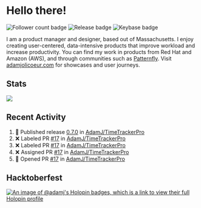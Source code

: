 # Hello there!

![Follower count badge](https://img.shields.io/github/followers/adamj?style=for-the-badge&logo=GitHub&logoColor=%23fff&link=https%3A%2F%2Fwww.github.com%2Fadamj)
![Release badge](https://img.shields.io/github/v/release/adamj/adamj?style=for-the-badge&logo=GitHub&logoColor=%23fff)
![Keybase badge](https://img.shields.io/keybase/pgp/mindreeper2420?style=for-the-badge&logo=keybase&logoColor=%23fff)

I am a product manager and designer, based out of Massachusetts. I enjoy creating user-centered, data-intensive products that improve workload and increase productivity. You can find my work in products from Red Hat and Amazon (AWS), and through communities such as [Patternfly](https://www.patternfly.org). Visit [adamjolicoeur.com](https://www.adamjolicoeur.com) for showcases and user journeys.

<!--
> Recent Activity automated using [GitHub Activity Readme Workflow](https://github.com/marketplace/actions/github-activity-readme)
> Icons from [Simple Icons](https://simpleicons.org)
> Badges from [Shields.io](https://shields.io)
> Readme Stats from [Readme Stats Workflow](https://github.com/anuraghazra/github-readme-stats)
-->

## Stats

<!-- Advanced stats -->
<picture>
  <source
    srcset="https://github-readme-stats.vercel.app/api?username=adamj&rank_icon=github&show_icons=true&theme=dark"
    media="(prefers-color-scheme: dark)"
  />
  <source
    srcset="https://github-readme-stats.vercel.app/api?username=adamj&rank_icon=github&show_icons=true"
    media="(prefers-color-scheme: light), (prefers-color-scheme: no-preference)"
  />
  <img src="https://github-readme-stats.vercel.app/api?username=adamj&rank_icon=github&show_icons=true" />
</picture>

## Recent Activity
<!-- Updates Every Monday at 6PM UTC (1PM EST) -->

<!--START_SECTION:activity-->
1. 🚀 Published release [0.7.0](https://github.com/AdamJ/TimeTrackerPro/releases/tag/0.7.0) in [AdamJ/TimeTrackerPro](https://github.com/AdamJ/TimeTrackerPro)
2. ❌ Labeled PR [#17](undefined) in [AdamJ/TimeTrackerPro](https://github.com/AdamJ/TimeTrackerPro)
3. ❌ Labeled PR [#17](undefined) in [AdamJ/TimeTrackerPro](https://github.com/AdamJ/TimeTrackerPro)
4. ❌ Assigned PR [#17](undefined) in [AdamJ/TimeTrackerPro](https://github.com/AdamJ/TimeTrackerPro)
5. 💪 Opened PR [#17](undefined) in [AdamJ/TimeTrackerPro](https://github.com/AdamJ/TimeTrackerPro)
<!--END_SECTION:activity-->

## Hacktoberfest

[![An image of @adamj's Holopin badges, which is a link to view their full Holopin profile](https://holopin.me/adamj)](https://holopin.io/@adamj)
